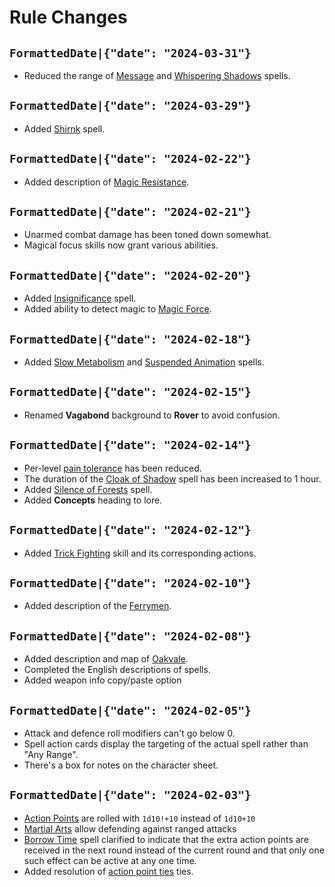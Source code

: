 # Rule Changes

## `FormattedDate|{"date": "2024-03-31"}`

* Reduced the range of [Message](spell:message) and [Whispering Shadows](spell:whispering_shadows) spells.


## `FormattedDate|{"date": "2024-03-29"}`

* Added [Shirnk](spell:shrink) spell.


## `FormattedDate|{"date": "2024-02-22"}`

* Added description of [Magic Resistance](skill:magic_resistance).


## `FormattedDate|{"date": "2024-02-21"}`

* Unarmed combat damage has been toned down somewhat.
* Magical focus skills now grant various abilities.

## `FormattedDate|{"date": "2024-02-20"}`

* Added [Insignificance](spell:insignificance) spell.
* Added ability to detect magic to [Magic Force](skill:magic_force).


## `FormattedDate|{"date": "2024-02-18"}`

* Added [Slow Metabolism](spell:slow_metabolism) and [Suspended Animation](spell:suspended_animation) spells.


## `FormattedDate|{"date": "2024-02-15"}`

* Renamed **Vagabond** background to **Rover** to avoid confusion.

## `FormattedDate|{"date": "2024-02-14"}`

* Per-level [pain tolerance](character:fp) has been reduced.
* The duration of the [Cloak of Shadow](spell:cloak_of_shadow) spell has been increased to 1 hour.
* Added [Silence of Forests](spell:silence_of_forests) spell.
* Added **Concepts** heading to lore.


## `FormattedDate|{"date": "2024-02-12"}`
* Added [Trick Fighting](skill:trick_fighting) skill and its corresponding actions.


## `FormattedDate|{"date": "2024-02-10"}`

* Added description of the [Ferrymen](world:realms:dragon_straits:organisations:ferrymen).

## `FormattedDate|{"date": "2024-02-08"}`

* Added description and map of [Oakvale](world:realms:dragon_straits:settlements:oakvale).
* Completed the English descriptions of spells.
* Added weapon info copy/paste option

## `FormattedDate|{"date": "2024-02-05"}`

* Attack and defence roll modifiers can't go below 0.
* Spell action cards display the targeting of the actual spell rather than "Any Range".
* There's a box for notes on the character sheet.

## `FormattedDate|{"date": "2024-02-03"}`

* [Action Points](rule:combat) are rolled with `1d10!+10` instead of `1d10+10`
* [Martial Arts](skill:martial_arts) allow defending against ranged attacks
* [Borrow Time](spell:borrow_time) spell clarified to indicate that the extra action points are received in the next round instead of the current round and that only one such effect can be active at any one time.
* Added resolution of [action point ties](rule:combat) ties.
